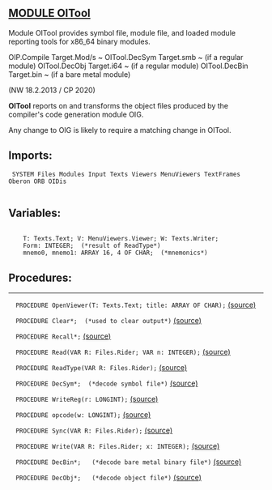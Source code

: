 
## [MODULE OITool](https://github.com/io-core/Build/blob/main/OITool.Mod)
Module OITool provides symbol file, module file, and loaded module reporting tools for x86_64 binary modules.

OIP.Compile Target.Mod/s ~
OITool.DecSym Target.smb ~ (if a regular module)
OITool.DecObj Target.i64 ~ (if a regular module)
OITool.DecBin Target.bin ~ (if a bare metal module)


(NW 18.2.2013 / CP 2020)

**OITool** reports on and transforms the object files produced by the compiler's code generation module OIG.

Any change to OIG is likely to require a matching change in OITool.


  ## Imports:
` SYSTEM Files Modules Input Texts Viewers MenuViewers TextFrames Oberon ORB OIDis`

```
```
## Variables:
```
 
    T: Texts.Text; V: MenuViewers.Viewer; W: Texts.Writer;
    Form: INTEGER;  (*result of ReadType*)
    mnemo0, mnemo1: ARRAY 16, 4 OF CHAR;  (*mnemonics*)

```
## Procedures:
---

`  PROCEDURE OpenViewer(T: Texts.Text; title: ARRAY OF CHAR);` [(source)](https://github.com/io-orig/System/blob/main/OITool.Mod#L26)


`  PROCEDURE Clear*;  (*used to clear output*)` [(source)](https://github.com/io-orig/System/blob/main/OITool.Mod#L35)


`  PROCEDURE Recall*;` [(source)](https://github.com/io-orig/System/blob/main/OITool.Mod#L40)


`  PROCEDURE Read(VAR R: Files.Rider; VAR n: INTEGER);` [(source)](https://github.com/io-orig/System/blob/main/OITool.Mod#L48)


`  PROCEDURE ReadType(VAR R: Files.Rider);` [(source)](https://github.com/io-orig/System/blob/main/OITool.Mod#L54)


`  PROCEDURE DecSym*;  (*decode symbol file*)` [(source)](https://github.com/io-orig/System/blob/main/OITool.Mod#L100)


`  PROCEDURE WriteReg(r: LONGINT);` [(source)](https://github.com/io-orig/System/blob/main/OITool.Mod#L141)


`  PROCEDURE opcode(w: LONGINT);` [(source)](https://github.com/io-orig/System/blob/main/OITool.Mod#L151)


`  PROCEDURE Sync(VAR R: Files.Rider);` [(source)](https://github.com/io-orig/System/blob/main/OITool.Mod#L189)


`  PROCEDURE Write(VAR R: Files.Rider; x: INTEGER);` [(source)](https://github.com/io-orig/System/blob/main/OITool.Mod#L194)


`  PROCEDURE DecBin*;   (*decode bare metal binary file*)` [(source)](https://github.com/io-orig/System/blob/main/OITool.Mod#L198)


`  PROCEDURE DecObj*;   (*decode object file*)` [(source)](https://github.com/io-orig/System/blob/main/OITool.Mod#L221)

